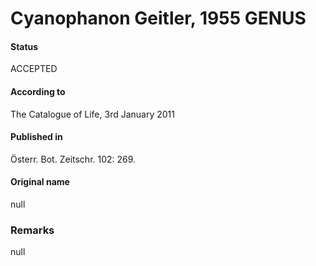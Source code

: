 # Cyanophanon Geitler, 1955 GENUS

#### Status
ACCEPTED

#### According to
The Catalogue of Life, 3rd January 2011

#### Published in
Österr. Bot. Zeitschr. 102: 269.

#### Original name
null

### Remarks
null